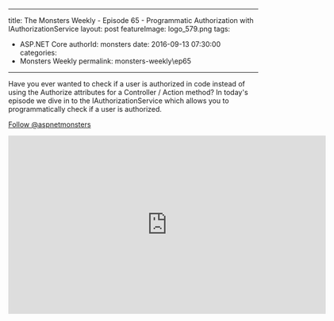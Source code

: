 
---
title: The Monsters Weekly - Episode 65 -  Programmatic Authorization with IAuthorizationService
layout: post
featureImage: logo_579.png
tags: 
  - ASP.NET Core
authorId: monsters
date: 2016-09-13 07:30:00
categories:
  - Monsters Weekly
permalink: monsters-weekly\ep65
---

<p>Have you ever wanted to check if a user is authorized in code instead of using the Authorize attributes for a Controller / Action method? In today's episode we dive in to the IAuthorizationService which allows you to programmatically check if a user is authorized.</p><p><a class="twitter-follow-button" href="https://twitter.com/aspnetmonsters">Follow @aspnetmonsters</a></p> 

<!--more-->
<iframe src='https://channel9.msdn.com/Series/aspnetmonsters/ASPNET-Monsters-65-Programmatic-Authorization-with-IAuthorizationService/player' width='640' height='360' allowFullScreen frameBorder='0'></iframe>
